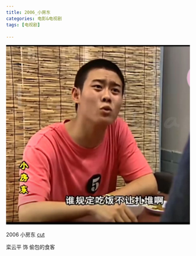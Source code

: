```yaml
---
title: 2006_小房东
categories: 电影&电视剧
tags: [电视剧]

---
```


![](https://raw.githubusercontent.com/rhenginium/image/main/qq_pic_merged_1616694592570.jpg)

2006 小房东 [cut](https://m.weibo.cn/6254205372/4618568090781773)

栾云平 饰 偷包的食客